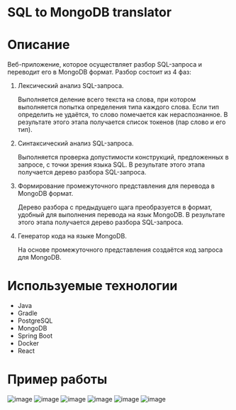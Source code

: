 # SQL to MongoDB translator

# Описание

Веб-приложение, которое осуществляет разбор SQL-запроса и переводит его в MongoDB формат.
Разбор состоит из 4 фаз:
1. Лексический анализ SQL-запроса.
     
   Выполняется деление всего текста на слова, при котором выполняется попытка определения типа каждого слова.
   Если тип определить не удаётся, то слово помечается как нераспознанное.
   В результате этого этапа получается список токенов (пар слово и его тип).
   
2. Синтаксический анализ SQL-запроса.
    
   Выполняется проверка допустимости конструкций, предложенных в запросе, с точки зрения языка SQL.
   В результате этого этапа получается дерево разбора SQL-запроса.
   
3. Формирование промежуточного представления для перевода в MongoDB формат.
    
   Дерево разбора с предыдущего щага преобразуется в формат, удобный для выполнения перевода на язык MongoDB.
   В результате этого этапа получается дерево разбора SQL-запроса.
   
4. Генератор кода на языке MongoDB.
   
   На основе промежуточного представления создаётся код запроса для MongoDB.

# Используемые технологии
* Java
* Gradle
* PostgreSQL
* MongoDB
* Spring Boot
* Docker
* React

# Пример работы
![image](https://github.com/user-attachments/assets/d59414ff-c719-4b52-a2cc-ee1834d3eb7e)
![image](https://github.com/user-attachments/assets/424d472e-6617-4e13-a833-bf36ca859360)
![image](https://github.com/user-attachments/assets/ca96676b-7a9a-45e2-a481-7445d3547c02)
![image](https://github.com/user-attachments/assets/f73b8714-1371-4fcf-8b4f-36ee19bb72d9)
![image](https://github.com/user-attachments/assets/796c0732-a3dd-4b14-9a15-814cf331058c)
![image](https://github.com/user-attachments/assets/9a998793-cf11-45e7-b03b-ccd9051f38f6)

